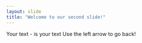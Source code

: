 ```yaml
---
layout: slide
title: "Welcome to our second slide!"
---
```

Your text - is your text
Use the left arrow to go back!
